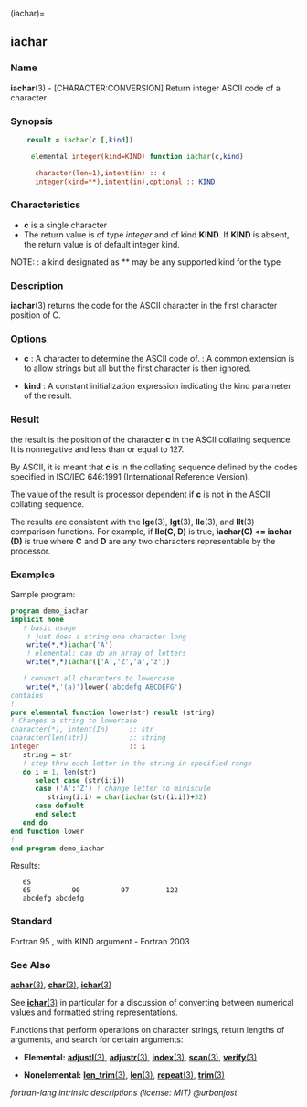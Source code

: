 (iachar)=
## iachar

### **Name**

**iachar**(3) - \[CHARACTER:CONVERSION\] Return integer ASCII code of a character

### **Synopsis**

```fortran
    result = iachar(c [,kind])
```

```fortran
     elemental integer(kind=KIND) function iachar(c,kind)

      character(len=1),intent(in) :: c
      integer(kind=**),intent(in),optional :: KIND
```

### **Characteristics**

- **c** is a single character
- The return value is of type _integer_ and of kind **KIND**. If **KIND**
  is absent, the return value is of default integer kind.

NOTE:
: a kind designated as \*\* may be any supported kind for the type

### **Description**

**iachar**(3) returns the code for the ASCII character in the first
character position of C.

### **Options**

- **c**
  : A character to determine the ASCII code of.
  : A common extension is to allow strings but all but the first character
  is then ignored.

- **kind**
  : A constant initialization expression indicating the kind
  parameter of the result.

### **Result**

the result is the position of the character **c** in the ASCII
collating sequence. It is nonnegative and less than or equal to 127.

By ASCII, it is meant that **c** is in the collating sequence defined
by the codes specified in ISO/IEC 646:1991 (International Reference
Version).

The value of the result is processor dependent if **c** is not in the
ASCII collating sequence.

The results are consistent with the **lge**(3), **lgt**(3), **lle**(3),
and **llt**(3) comparison functions. For example, if **lle(C, D)**
is true, **iachar(C) <= iachar (D)** is true where **C** and **D**
are any two characters representable by the processor.

### **Examples**

Sample program:

```fortran
program demo_iachar
implicit none
   ! basic usage
    ! just does a string one character long
    write(*,*)iachar('A')
    ! elemental: can do an array of letters
    write(*,*)iachar(['A','Z','a','z'])

   ! convert all characters to lowercase
    write(*,'(a)')lower('abcdefg ABCDEFG')
contains
!
pure elemental function lower(str) result (string)
! Changes a string to lowercase
character(*), intent(In)     :: str
character(len(str))          :: string
integer                      :: i
   string = str
   ! step thru each letter in the string in specified range
   do i = 1, len(str)
      select case (str(i:i))
      case ('A':'Z') ! change letter to miniscule
         string(i:i) = char(iachar(str(i:i))+32)
      case default
      end select
   end do
end function lower
!
end program demo_iachar
```

Results:

```text
   65
   65          90          97         122
   abcdefg abcdefg
```

### **Standard**

Fortran 95 , with KIND argument - Fortran 2003

### **See Also**

[**achar**(3)](#achar),
[**char**(3)](#char),
[**ichar**(3)](#ichar)

See [**ichar**(3)](#ichar) in particular for a discussion of converting
between numerical values and formatted string representations.

Functions that perform operations on character strings, return lengths
of arguments, and search for certain arguments:

- **Elemental:**
  [**adjustl**(3)](#adjustl), [**adjustr**(3)](#adjustr), [**index**(3)](#index),
  [**scan**(3)](#scan), [**verify**(3)](#verify)

- **Nonelemental:**
  [**len_trim**(3)](#len_trim),
  [**len**(3)](#len),
  [**repeat**(3)](#repeat), [**trim**(3)](#trim)

_fortran-lang intrinsic descriptions (license: MIT) \@urbanjost_
